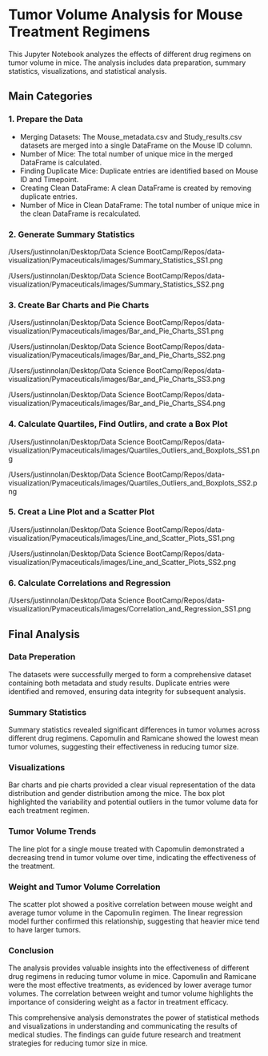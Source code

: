 # Tumor Volume Analysis for Mouse Treatment Regimens

This Jupyter Notebook analyzes the effects of different drug regimens on tumor volume in mice. The analysis includes data preparation, summary statistics, visualizations, and statistical analysis.

## Main Categories

### 1. Prepare the Data
* Merging Datasets: The Mouse_metadata.csv and Study_results.csv datasets are merged into a single DataFrame on the Mouse ID column.
* Number of Mice: The total number of unique mice in the merged DataFrame is calculated.
* Finding Duplicate Mice: Duplicate entries are identified based on Mouse ID and Timepoint.
* Creating Clean DataFrame: A clean DataFrame is created by removing duplicate entries.
* Number of Mice in Clean DataFrame: The total number of unique mice in the clean DataFrame is recalculated.

### 2. Generate Summary Statistics
/Users/justinnolan/Desktop/Data Science BootCamp/Repos/data-visualization/Pymaceuticals/images/Summary_Statistics_SS1.png

/Users/justinnolan/Desktop/Data Science BootCamp/Repos/data-visualization/Pymaceuticals/images/Summary_Statistics_SS2.png

### 3. Create Bar Charts and Pie Charts
/Users/justinnolan/Desktop/Data Science BootCamp/Repos/data-visualization/Pymaceuticals/images/Bar_and_Pie_Charts_SS1.png

/Users/justinnolan/Desktop/Data Science BootCamp/Repos/data-visualization/Pymaceuticals/images/Bar_and_Pie_Charts_SS2.png

/Users/justinnolan/Desktop/Data Science BootCamp/Repos/data-visualization/Pymaceuticals/images/Bar_and_Pie_Charts_SS3.png

/Users/justinnolan/Desktop/Data Science BootCamp/Repos/data-visualization/Pymaceuticals/images/Bar_and_Pie_Charts_SS4.png
### 4. Calculate Quartiles, Find Outlirs, and crate a Box Plot
/Users/justinnolan/Desktop/Data Science BootCamp/Repos/data-visualization/Pymaceuticals/images/Quartiles_Outliers_and_Boxplots_SS1.png

/Users/justinnolan/Desktop/Data Science BootCamp/Repos/data-visualization/Pymaceuticals/images/Quartiles_Outliers_and_Boxplots_SS2.png
### 5. Creat a Line Plot and a Scatter Plot
/Users/justinnolan/Desktop/Data Science BootCamp/Repos/data-visualization/Pymaceuticals/images/Line_and_Scatter_Plots_SS1.png

/Users/justinnolan/Desktop/Data Science BootCamp/Repos/data-visualization/Pymaceuticals/images/Line_and_Scatter_Plots_SS2.png
### 6. Calculate Correlations and Regression
/Users/justinnolan/Desktop/Data Science BootCamp/Repos/data-visualization/Pymaceuticals/images/Correlation_and_Regression_SS1.png

## Final Analysis

### Data Preperation

The datasets were successfully merged to form a comprehensive dataset containing both metadata and study results. Duplicate entries were identified and removed, ensuring data integrity for subsequent analysis.

### Summary Statistics

Summary statistics revealed significant differences in tumor volumes across different drug regimens. Capomulin and Ramicane showed the lowest mean tumor volumes, suggesting their effectiveness in reducing tumor size.

### Visualizations

Bar charts and pie charts provided a clear visual representation of the data distribution and gender distribution among the mice. The box plot highlighted the variability and potential outliers in the tumor volume data for each treatment regimen.

### Tumor Volume Trends

The line plot for a single mouse treated with Capomulin demonstrated a decreasing trend in tumor volume over time, indicating the effectiveness of the treatment.

### Weight and Tumor Volume Correlation

The scatter plot showed a positive correlation between mouse weight and average tumor volume in the Capomulin regimen. The linear regression model further confirmed this relationship, suggesting that heavier mice tend to have larger tumors.

### Conclusion

The analysis provides valuable insights into the effectiveness of different drug regimens in reducing tumor volume in mice. Capomulin and Ramicane were the most effective treatments, as evidenced by lower average tumor volumes. The correlation between weight and tumor volume highlights the importance of considering weight as a factor in treatment efficacy.

This comprehensive analysis demonstrates the power of statistical methods and visualizations in understanding and communicating the results of medical studies. The findings can guide future research and treatment strategies for reducing tumor size in mice.




